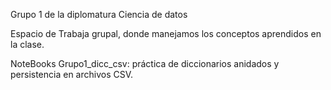Grupo 1 de la diplomatura Ciencia de datos

Espacio de Trabaja grupal, donde manejamos los conceptos aprendidos en la clase.

NoteBooks Grupo1_dicc_csv: práctica de diccionarios anidados y persistencia en archivos CSV.
